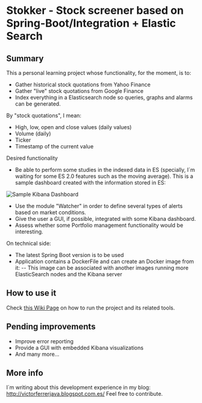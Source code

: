 # Stokker - Stock screener based on Spring-Boot/Integration + Elastic Search

## Summary

This a personal learning project whose functionality, for the moment, is to:
- Gather historical stock quotations from Yahoo Finance 
- Gather "live" stock quotations from Google Finance
- Index everything in a Elasticsearch node so queries, graphs and alarms can be generated.

By "stock quotations", I mean:
- High, low, open and close values (daily values)
- Volume (daily)
- Ticker
- Timestamp of the current value


Desired functionality
- Be able to perform some studies in the indexed data in ES (specially, I´m waiting for some ES 2.0 features such as the moving average). This is a sample dashboard created with the information stored in ES:

![Sample Kibana Dashboard](https://raw.githubusercontent.com/victor-ferrer/stokker/master/sample%20dashboard.PNG)

- Use the module "Watcher" in order to define several types of alerts based on market conditions.
- Give the user a GUI, if possible, integrated with some Kibana dashboard.
- Assess whether some Portfolio management functionality would be interesting.

On technical side:
- The latest Spring Boot version is to be used
- Application contains a DockerFile and can create an Docker image from it:
-- This image can be associated with another images running more ElasticSearch nodes and the Kibana server

 
## How to use it
Check [this Wiki Page](https://github.com/victor-ferrer/stokker/wiki/How-to-run-the-Stokker-services) on how to run the project and its related tools.

## Pending improvements
- Improve error reporting
- Provide a GUI with embedded Kibana visualizations
- And many more...

## More info
I´m writing about this development experience in my blog: http://victorferrerjava.blogspot.com.es/
Feel free to contribute.



